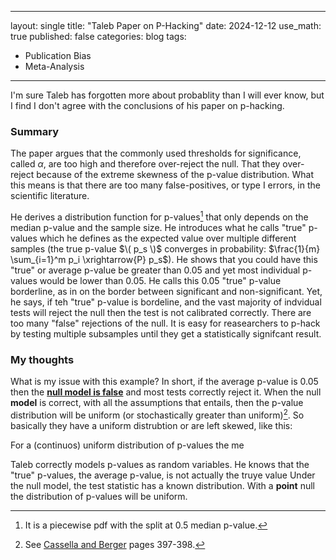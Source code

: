 
---
layout: single
title: "Taleb Paper on P-Hacking"
date: 2024-12-12
use_math: true
published: false
categories: blog
tags:
  - Publication Bias
  - Meta-Analysis


---
I'm sure Taleb has forgotten more about probablity than I will ever know, but I find I don't agree with the conclusions of his paper on p-hacking.


### Summary

The paper argues that the commonly used thresholds for significance, called $\alpha$, are too high and therefore over-reject the null. That they over-reject because of the extreme skewness of the p-value distribution. What this means is that there are too many false-positives, or type I errors, in the scientific literature. 

He derives a distribution function for p-values[^1] that only depends on the median p-value and the sample size. He introduces what he calls "true" p-values which he defines as the expected value over multiple different samples (the true p-value $\( p_s \)$ converges in probability: $\frac{1}{m} \sum_{i=1}^m p_i \xrightarrow{P} p_s$). He shows that you could have this "true" or average p-value be greater than 0.05 and yet most individual p-values would be lower than 0.05. He calls this 0.05 "true" p-value borderline, as in on the border between significant and non-significant. Yet, he says, if teh "true" p-value is bordeline, and the vast majority of indvidual tests will reject the null then the test is not calibrated correctly. There are too many "false" rejections of the null. It is easy for reasearchers to p-hack by testing multiple subsamples until they get a statistically signifcant result. 


### My thoughts

What is my issue with this example? In short, if the average p-value is 0.05 then the <ins>**null model is false**</ins> and most tests correctly reject it. When the null **model** is correct, with all the assumptions that entails, then the p-value distribution will be uniform (or stochastically greater than uniform)[^2]. So basically they have a uniform distrubtion or are left skewed, like this:


For a (continuos) uniform distribution of p-values the me

Taleb correctly models p-values as random variables. He knows that the "true" p-values, the average p-value, is not actually the truye value 
Under the null model, the test statistic has a known distribution. With a **point** null the distribution of p-values will be uniform. 



[^1]: It is a piecewise pdf with the split at 0.5 median p-value. 
[^2]: See [Cassella and Berger](https://pages.stat.wisc.edu/~shao/stat610/Casella_Berger_Statistical_Inference.pdf) pages 397-398.
